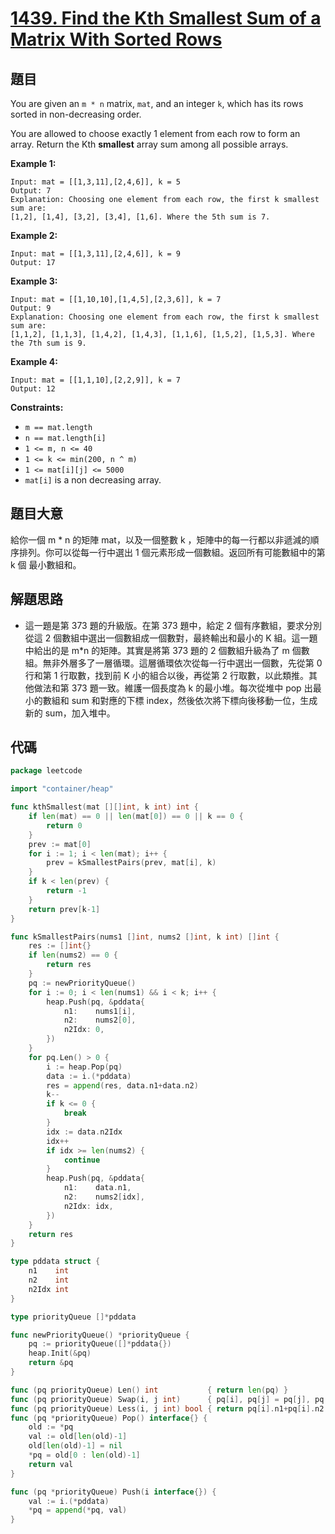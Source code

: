 # [1439. Find the Kth Smallest Sum of a Matrix With Sorted Rows](https://leetcode.com/problems/find-the-kth-smallest-sum-of-a-matrix-with-sorted-rows/)


## 題目

You are given an `m * n` matrix, `mat`, and an integer `k`, which has its rows sorted in non-decreasing order.

You are allowed to choose exactly 1 element from each row to form an array. Return the Kth **smallest** array sum among all possible arrays.

**Example 1:**

```
Input: mat = [[1,3,11],[2,4,6]], k = 5
Output: 7
Explanation: Choosing one element from each row, the first k smallest sum are:
[1,2], [1,4], [3,2], [3,4], [1,6]. Where the 5th sum is 7.  
```

**Example 2:**

```
Input: mat = [[1,3,11],[2,4,6]], k = 9
Output: 17
```

**Example 3:**

```
Input: mat = [[1,10,10],[1,4,5],[2,3,6]], k = 7
Output: 9
Explanation: Choosing one element from each row, the first k smallest sum are:
[1,1,2], [1,1,3], [1,4,2], [1,4,3], [1,1,6], [1,5,2], [1,5,3]. Where the 7th sum is 9.  
```

**Example 4:**

```
Input: mat = [[1,1,10],[2,2,9]], k = 7
Output: 12
```

**Constraints:**

- `m == mat.length`
- `n == mat.length[i]`
- `1 <= m, n <= 40`
- `1 <= k <= min(200, n ^ m)`
- `1 <= mat[i][j] <= 5000`
- `mat[i]` is a non decreasing array.

## 題目大意

給你一個 m * n 的矩陣 mat，以及一個整數 k ，矩陣中的每一行都以非遞減的順序排列。你可以從每一行中選出 1 個元素形成一個數組。返回所有可能數組中的第 k 個 最小數組和。

## 解題思路

- 這一題是第 373 題的升級版。在第 373 題中，給定 2 個有序數組，要求分別從這 2 個數組中選出一個數組成一個數對，最終輸出和最小的 K 組。這一題中給出的是 m*n 的矩陣。其實是將第 373 題的 2 個數組升級為了 m 個數組。無非外層多了一層循環。這層循環依次從每一行中選出一個數，先從第 0 行和第 1 行取數，找到前 K 小的組合以後，再從第 2 行取數，以此類推。其他做法和第 373 題一致。維護一個長度為 k 的最小堆。每次從堆中 pop 出最小的數組和 sum 和對應的下標 index，然後依次將下標向後移動一位，生成新的 sum，加入堆中。

## 代碼

```go
package leetcode

import "container/heap"

func kthSmallest(mat [][]int, k int) int {
	if len(mat) == 0 || len(mat[0]) == 0 || k == 0 {
		return 0
	}
	prev := mat[0]
	for i := 1; i < len(mat); i++ {
		prev = kSmallestPairs(prev, mat[i], k)
	}
	if k < len(prev) {
		return -1
	}
	return prev[k-1]
}

func kSmallestPairs(nums1 []int, nums2 []int, k int) []int {
	res := []int{}
	if len(nums2) == 0 {
		return res
	}
	pq := newPriorityQueue()
	for i := 0; i < len(nums1) && i < k; i++ {
		heap.Push(pq, &pddata{
			n1:    nums1[i],
			n2:    nums2[0],
			n2Idx: 0,
		})
	}
	for pq.Len() > 0 {
		i := heap.Pop(pq)
		data := i.(*pddata)
		res = append(res, data.n1+data.n2)
		k--
		if k <= 0 {
			break
		}
		idx := data.n2Idx
		idx++
		if idx >= len(nums2) {
			continue
		}
		heap.Push(pq, &pddata{
			n1:    data.n1,
			n2:    nums2[idx],
			n2Idx: idx,
		})
	}
	return res
}

type pddata struct {
	n1    int
	n2    int
	n2Idx int
}

type priorityQueue []*pddata

func newPriorityQueue() *priorityQueue {
	pq := priorityQueue([]*pddata{})
	heap.Init(&pq)
	return &pq
}

func (pq priorityQueue) Len() int           { return len(pq) }
func (pq priorityQueue) Swap(i, j int)      { pq[i], pq[j] = pq[j], pq[i] }
func (pq priorityQueue) Less(i, j int) bool { return pq[i].n1+pq[i].n2 < pq[j].n1+pq[j].n2 }
func (pq *priorityQueue) Pop() interface{} {
	old := *pq
	val := old[len(old)-1]
	old[len(old)-1] = nil
	*pq = old[0 : len(old)-1]
	return val
}

func (pq *priorityQueue) Push(i interface{}) {
	val := i.(*pddata)
	*pq = append(*pq, val)
}
```